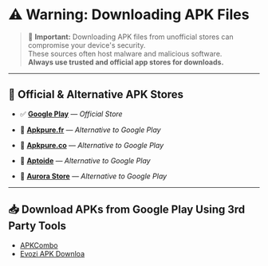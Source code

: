 # ⚠️ Warning: Downloading APK Files

> 🚨 **Important:** Downloading APK files from unofficial stores can compromise your device's security.  
> These sources often host malware and malicious software.  
> **Always use trusted and official app stores for downloads.**

---

## 📱 Official & Alternative APK Stores

- ✅ **[Google Play](https://play.google.com/)** — *Official Store*

- 🔄 **[Apkpure.fr](https://apkpure.fr/)** — *Alternative to Google Play*
- 🔄 **[Apkpure.co](https://apkpure.co/)** — *Alternative to Google Play*
- 🔄 **[Aptoide](https://www.aptoide.com/)** — *Alternative to Google Play*
- 🔄 **[Aurora Store](https://auroraoss.com/)** — *Alternative to Google Play*

---

## 📥 Download APKs from Google Play Using 3rd Party Tools

- [APKCombo](https://apkcombo.com/)
- [Evozi APK Downloa]()
